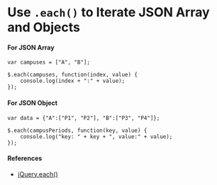 # Use `.each()` to Iterate JSON Array and Objects

#### For JSON Array

    var campuses = ["A", "B"];
    
    $.each(campuses, function(index, value) {
        console.log(index + ":" + value);
    });

#### For JSON Object

    var data = {"A":["P1", "P2"], "B":["P3", "P4"]};
    
    $.each(campusPeriods, function(key, value) {
        console.log("key: " + key + ", value:" + value);
    });

#### References
* [jQuery.each()](http://api.jquery.com/jQuery.each/)
